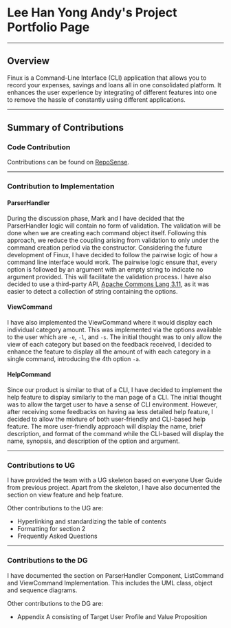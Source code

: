 # Lee Han Yong Andy's Project Portfolio Page

---

## Overview
Finux is a Command-Line Interface (CLI) application that allows you to record your expenses, savings and loans all
in one consolidated platform. It enhances the user experience by integrating of different features into one to remove
the hassle of constantly using different applications.

---

## Summary of Contributions

### Code Contribution

Contributions can be found on [RepoSense](https://nus-cs2113-ay2021s2.github.io/tp-dashboard/?search=leehanyongandy&sort=groupTitle&sortWithin=title&timeframe=commit&mergegroup=&groupSelect=groupByAuthors&breakdown=false&since=2021-03-05&tabOpen=true&tabType=authorship&zFR=false&tabAuthor=LeeHanYongAndy&tabRepo=AY2021S2-CS2113T-W09-1%2Ftp%5Bmaster%5D&authorshipIsMergeGroup=false&authorshipFileTypes=functional-code).

---

### Contribution to Implementation

#### ParserHandler
During the discussion phase, Mark and I have decided that the ParserHandler logic will contain no form of validation.
The validation will be done when we are creating each command object itself. Following this approach, we reduce the
coupling arising from validation to only under the command creation period via the constructor. Considering the  future
development of Finux, I have decided to follow the pairwise logic of how a command line interface would work.
The pairwise logic ensure that, every option is followed by an argument with an empty string to indicate no
argument provided. This will facilitate the validation process. I have also decided to use a third-party
API, [Apache Commons Lang 3.11](https://mvnrepository.com/artifact/org.apache.commons/commons-lang3/3.11),
as it was easier to detect a collection of string containing the options.

#### ViewCommand
I have also implemented the ViewCommand where it would display each individual category amount.
This was implemented via the options available to the user which are `-e`, `-l`, and `-s`.
The initial thought was to only allow the view of each category but based on the feedback received, I decided to
enhance the feature to display all the amount of with each category in a single command, introducing the 4th option `-a`.

#### HelpCommand
Since our product is similar to that of a CLI, I have decided to implement the help feature to display similarly to
the man page of a CLI. The initial thought was to allow the target user to have a sense of CLI environment. However,
after receiving some feedbacks on having aa less detailed help feature, I decided to allow the mixture of both
user-friendly and CLI-based help feature. The more user-friendly approach will display the name, brief description, and
format of the command while the CLI-based will display the name, synopsis, and description of the option and argument.

---

### Contributions to UG
I have provided the team with a UG skeleton based on everyone User Guide from previous project. Apart from the skeleton,
I have also documented the section on view feature and help feature.

Other contributions to the UG are:
* Hyperlinking and standardizing the table of contents
* Formatting for section 2
* Frequently Asked Questions

---

### Contributions to the DG
I have documented the section on ParserHandler Component, ListCommand and ViewCommand Implementation. This includes 
the UML class, object and sequence diagrams.

Other contributions to the DG are:
* Appendix A consisting of Target User Profile and Value Proposition
